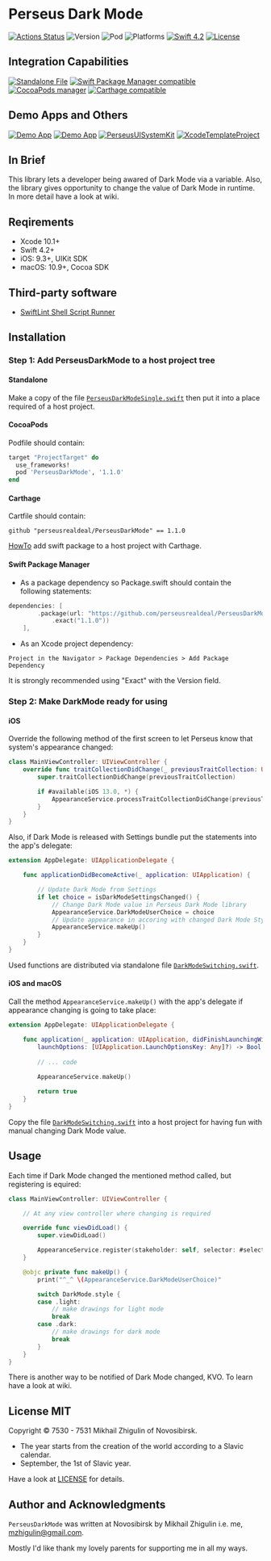 # Perseus Dark Mode

[![Actions Status](https://github.com/perseusrealdeal/DarkMode/actions/workflows/main.yml/badge.svg)](https://github.com/perseusrealdeal/PerseusDarkMode/actions)
![Version](https://img.shields.io/badge/Version-1.1.0-informational.svg)
![Pod](https://img.shields.io/badge/Pod-1.1.0-informational.svg)
![Platforms](https://img.shields.io/badge/Platforms-iOS%209.3+,%20macOS%2010.9+-orange.svg)
[![Swift 4.2](https://img.shields.io/badge/Swift-4.2-red.svg)](https://docs.swift.org/swift-book/RevisionHistory/RevisionHistory.html)
[![License](http://img.shields.io/:License-MIT-blue.svg)](https://github.com/perseusrealdeal/PerseusDarkMode/blob/7c2955094f4fd24d2b9d4c4d87780616e5361be7/LICENSE)

## Integration Capabilities

[![Standalone File](https://img.shields.io/badge/Standalone%20File-available-informational.svg)](https://github.com/perseusrealdeal/PerseusDarkMode/blob/7c2955094f4fd24d2b9d4c4d87780616e5361be7/PerseusDarkModeSingle.swift)
[![Swift Package Manager compatible](https://img.shields.io/badge/Swift%20Package%20Manager-compatible-4BC51D.svg)](https://github.com/apple/swift-package-manager)
[![CocoaPods manager](https://img.shields.io/badge/CocoaPods-compatible-4BC51D.svg)](https://cocoapods.org)
[![Carthage compatible](https://img.shields.io/badge/Carthage-compatible-4BC51D.svg)](https://github.com/Carthage/Carthage)

## Demo Apps and Others

[![Demo App](https://img.shields.io/badge/iOS%20Demo%20App-available-yellow.svg)](https://github.com/perseusrealdeal/ios.darkmode.discovery.git)
[![Demo App](https://img.shields.io/badge/macOS%20Demo%20App-available-yellow.svg)](https://github.com/perseusrealdeal/macos.darkmode.discovery.git)
[![PerseusUISystemKit](http://img.shields.io/:Satellite-PerseusUISystemKit-blue.svg)](https://github.com/perseusrealdeal/PerseusUISystemKit.git)
[![XcodeTemplateProject](http://img.shields.io/:Template-XcodeTemplateProject-blue.svg)](https://github.com/perseusrealdeal/XcodeTemplateProject.git)

## In Brief

This library lets a developer being awared of Dark Mode via a variable. Also, the library gives opportunity to change the value of Dark Mode in runtime. In more detail have a look at wiki.

## Reqirements

- Xcode 10.1+
- Swift 4.2+
- iOS: 9.3+, UIKit SDK
- macOS: 10.9+, Cocoa SDK

## Third-party software

- [SwiftLint Shell Script Runner](https://github.com/perseusrealdeal/PerseusDarkMode/blob/f55af0020b4548e83ec1caf62a4960db72b72571/SucceedsPostAction.sh)

## Installation

### Step 1: Add PerseusDarkMode to a host project tree

#### Standalone 

Make a copy of the file [`PerseusDarkModeSingle.swift`](https://github.com/perseusrealdeal/PerseusDarkMode/blob/cd07e0c43efa58b3f699d8ee4d2ba3d19f0ca13f/PerseusDarkModeSingle.swift) then put it into a place required of a host project.

#### CocoaPods

Podfile should contain:

```ruby
target "ProjectTarget" do
  use_frameworks!
  pod 'PerseusDarkMode', '1.1.0'
end
```
#### Carthage

Cartfile should contain:

```carthage
github "perseusrealdeal/PerseusDarkMode" == 1.1.0
```

[HowTo](https://gist.github.com/perseusrealdeal/8951b10f4330325df6347aaaa79d3cf2) add swift package to a host project with Carthage.

#### Swift Package Manager

- As a package dependency so Package.swift should contain the following statements:

```swift
dependencies: [
        .package(url: "https://github.com/perseusrealdeal/PerseusDarkMode.git",
            .exact("1.1.0"))
    ],
```

- As an Xcode project dependency: 

`Project in the Navigator > Package Dependencies > Add Package Dependency`

It is strongly recommended using "Exact" with the Version field.

### Step 2: Make DarkMode ready for using

#### iOS

Override the following method of the first screen to let Perseus know that system's appearance changed:

```swift
class MainViewController: UIViewController {
    override func traitCollectionDidChange(_ previousTraitCollection: UITraitCollection?) {
        super.traitCollectionDidChange(previousTraitCollection)

        if #available(iOS 13.0, *) {
            AppearanceService.processTraitCollectionDidChange(previousTraitCollection)
        }
    }
}
```

Also, if Dark Mode is released with Settings bundle put the statements into the app's delegate:

```swift
extension AppDelegate: UIApplicationDelegate {

    func applicationDidBecomeActive(_ application: UIApplication) {

        // Update Dark Mode from Settings
        if let choice = isDarkModeSettingsChanged() {
            // Change Dark Mode value in Perseus Dark Mode library
            AppearanceService.DarkModeUserChoice = choice
            // Update appearance in accoring with changed Dark Mode Style
            AppearanceService.makeUp()
        }
    }
}
```
Used functions are distributed via standalone file [`DarkModeSwitching.swift`](https://gist.github.com/perseusrealdeal/11b1bab47f13134832b859f49d9af706).

#### iOS and macOS

Call the method `AppearanceService.makeUp()` with the app's delegate if appearance changing is going to take place:

```swift
extension AppDelegate: UIApplicationDelegate {

    func application(_ application: UIApplication, didFinishLaunchingWithOptions
        launchOptions: [UIApplication.LaunchOptionsKey: Any]?) -> Bool {
        
        // ... code
        
        AppearanceService.makeUp()

        return true
    }
}
```
Copy the file [`DarkModeSwitching.swift`](https://gist.github.com/perseusrealdeal/11b1bab47f13134832b859f49d9af706) into a host project for having fun with manual changing Dark Mode value.

## Usage

Each time if Dark Mode changed the mentioned method called, but registering is equired:
```swift
class MainViewController: UIViewController {

    // At any view controller where changing is required

    override func viewDidLoad() {
        super.viewDidLoad()

        AppearanceService.register(stakeholder: self, selector: #selector(makeUp))
    }

    @objc private func makeUp() {
        print("^_^ \(AppearanceService.DarkModeUserChoice)"

        switch DarkMode.style {
        case .light:
            // make drawings for light mode
            break
        case .dark:
            // make drawings for dark mode
            break
        }
    }
}
```

There is another way to be notified of Dark Mode changed, KVO. To learn have a look at wiki.

## License MIT

Copyright © 7530 - 7531 Mikhail Zhigulin of Novosibirsk.

- The year starts from the creation of the world according to a Slavic calendar.
- September, the 1st of Slavic year.

Have a look at [LICENSE](https://github.com/perseusrealdeal/PerseusDarkMode/blob/7c2955094f4fd24d2b9d4c4d87780616e5361be7/LICENSE) for details.

## Author and Acknowledgments

`PerseusDarkMode` was written at Novosibirsk by Mikhail Zhigulin i.e. me, mzhigulin@gmail.com.

Mostly I'd like thank my lovely parents for supporting me in all my ways.
